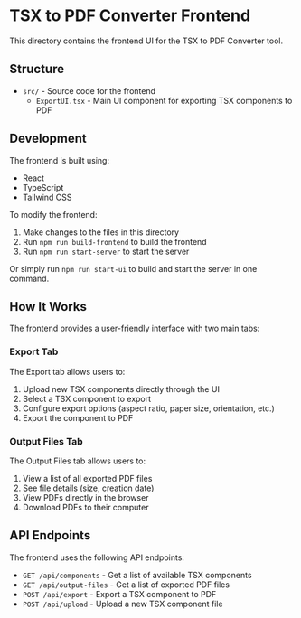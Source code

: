 # TSX to PDF Converter Frontend

This directory contains the frontend UI for the TSX to PDF Converter tool.

## Structure

- `src/` - Source code for the frontend
  - `ExportUI.tsx` - Main UI component for exporting TSX components to PDF

## Development

The frontend is built using:

- React
- TypeScript
- Tailwind CSS

To modify the frontend:

1. Make changes to the files in this directory
2. Run `npm run build-frontend` to build the frontend
3. Run `npm run start-server` to start the server

Or simply run `npm run start-ui` to build and start the server in one command.

## How It Works

The frontend provides a user-friendly interface with two main tabs:

### Export Tab

The Export tab allows users to:

1. Upload new TSX components directly through the UI
2. Select a TSX component to export
3. Configure export options (aspect ratio, paper size, orientation, etc.)
4. Export the component to PDF

### Output Files Tab

The Output Files tab allows users to:

1. View a list of all exported PDF files
2. See file details (size, creation date)
3. View PDFs directly in the browser
4. Download PDFs to their computer

## API Endpoints

The frontend uses the following API endpoints:

- `GET /api/components` - Get a list of available TSX components
- `GET /api/output-files` - Get a list of exported PDF files
- `POST /api/export` - Export a TSX component to PDF
- `POST /api/upload` - Upload a new TSX component file 